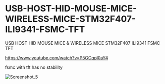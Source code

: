 # USB-HOST-HID-MOUSE-MICE-WIRELESS-MICE-STM32F407-ILI9341-FSMC-TFT
USB HOST HID MOUSE MICE &amp; WIRELESS MICE STM32F407 ILI9341 FSMC TFT

https://www.youtube.com/watch?v=P5GCqpl0aY4

fsmc with tft has no stability

![Screenshot_5](https://github.com/offpic/USB-HOST-HID-MOUSE-MICE-WIRELESS-MICE-STM32F407-ILI9341-FSMC-TFT/assets/31142397/b7026d5a-60c8-4fd7-8306-71ff552c0077)
